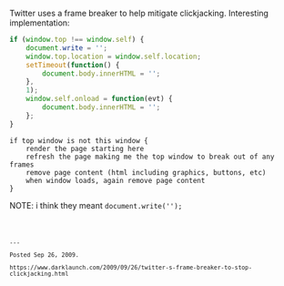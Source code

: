 Twitter uses a frame breaker to help mitigate clickjacking. Interesting implementation:

```javascript
if (window.top !== window.self) {
	document.write = '';
	window.top.location = window.self.location;
	setTimeout(function() {
		document.body.innerHTML = '';
	},
	1);
	window.self.onload = function(evt) {
		document.body.innerHTML = '';
	};
}
```

```
if top window is not this window {
	render the page starting here
	refresh the page making me the top window to break out of any frames
	remove page content (html including graphics, buttons, etc)
	when window loads, again remove page content
}
```

NOTE: i think they meant <code>document.write('');
```

---

Posted Sep 26, 2009.

https://www.darklaunch.com/2009/09/26/twitter-s-frame-breaker-to-stop-clickjacking.html